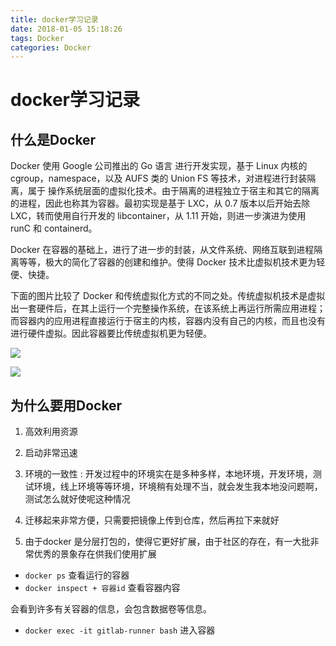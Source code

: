 ```yaml
---
title: docker学习记录
date: 2018-01-05 15:18:26
tags: Docker
categories: Docker
---
```


# docker学习记录

## 什么是Docker

Docker 使用 Google 公司推出的 Go 语言 进行开发实现，基于 Linux 内核的 cgroup，namespace，以及 AUFS 类的 Union FS 等技术，对进程进行封装隔离，属于 操作系统层面的虚拟化技术。由于隔离的进程独立于宿主和其它的隔离的进程，因此也称其为容器。最初实现是基于 LXC，从 0.7 版本以后开始去除 LXC，转而使用自行开发的 libcontainer，从 1.11 开始，则进一步演进为使用 runC 和 containerd。

Docker 在容器的基础上，进行了进一步的封装，从文件系统、网络互联到进程隔离等等，极大的简化了容器的创建和维护。使得 Docker 技术比虚拟机技术更为轻便、快捷。

下面的图片比较了 Docker 和传统虚拟化方式的不同之处。传统虚拟机技术是虚拟出一套硬件后，在其上运行一个完整操作系统，在该系统上再运行所需应用进程；而容器内的应用进程直接运行于宿主的内核，容器内没有自己的内核，而且也没有进行硬件虚拟。因此容器要比传统虚拟机更为轻便。

![](https://raw.githubusercontent.com/yeasy/docker_practice/master/introduction/_images/virtualization.png)

![](https://raw.githubusercontent.com/yeasy/docker_practice/master/introduction/_images/docker.png)

## 为什么要用Docker

1. 高效利用资源

2. 启动非常迅速

3. 环境的一致性 : 开发过程中的环境实在是多种多样，本地环境，开发环境，测试环境，线上环境等等环境，环境稍有处理不当，就会发生我本地没问题啊，测试怎么就好使呢这种情况

4. 迁移起来非常方便，只需要把镜像上传到仓库，然后再拉下来就好

5. 由于docker 是分层打包的，使得它更好扩展，由于社区的存在，有一大批非常优秀的景象存在供我们使用扩展











- ``docker ps`` 查看运行的容器
- ``docker inspect + 容器id`` 查看容器内容

会看到许多有关容器的信息，会包含数据卷等信息。

- ``docker exec -it gitlab-runner bash`` 进入容器
